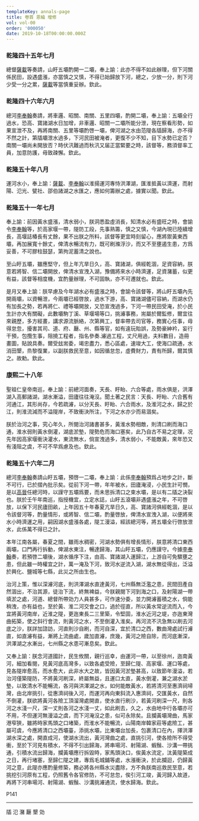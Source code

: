 ```yaml
---
templateKey: annals-page
title: 卷首 恩綸 增修
vol: vol-00
order: '000050'
date: 2019-10-18T00:00:00.000Z
---
```


### 乾隆四十五年七月

總督<u>薩載</u>等奏請，山盱五壩酌開一二壩，奉上諭：此亦不得不如此辦理，但下河關係民田，設遇盛漲，亦當慎之又慎，不得已始歸放下河，總之，少放一分，則下河少受一分之累，<u>薩載</u>等當慎重妥辦。欽此。

### 乾隆四十六年六月

總河<u>李奉翰</u>奏請，將車邏、昭關、南關、五里四壩，酌開二壩，奉上諭：五壩全行過水，恐高、寶諸湖水日加增，非車邏、昭關一二壩所能分泄，現在察看形勢，如果宣泄不及，再將南關、五里等壩酌啓一壩，俾河湖之水由范隄各牐歸海，亦不得不然之計，第牐壩泄水過多，下河民田被淹者，更復不少不知，目下水勢已定否？南關一壩尚未開放否？時伏汛難過而秋汛又届正當緊要之時，該督等，務須督率工員，加意防護，毋致疎懈。欽此。

### 乾隆五十年八月

運河水小，奉上諭：<u>薩載</u>、<u>李奉翰</u>以淮揚運河專恃洪澤湖，匯淮抵黃以濟運，而射陽、氾光、甓社、邵伯諸湖之水匯之，應如何籌辦之處，據實以聞。欽此。

### 乾隆五十一年七月

奉上諭：前因黃水盛漲，清水弱小，朕洞悉盈虛消長，知清水必有盛旺之時，會諭令<u>李奉翰</u>等，於高家堰一帶，隄防工段，先事熟籌，慎之又慎，今湖內現已陸續增長，高堰誌椿長有丈餘，果不出朕之所料，該督等更宜時刻留心，應將禦黃東西壩，再加展寬十餘丈，俾清水暢流有力，既可刷滌浮沙，而又不至壅遏生患，方爲妥善，不可膠柱鼓瑟，第拘泥蓄清之說也。

至山盱五壩，雖應堅守，但上年亢旱日久，高、寶諸湖，俱經乾涸，足資容納，朕意若將智、信二壩開放，俾清水宣洩入湖，豫備將來水小時濟運，足資潴蓄，似更有益，該督等相度機，宜酌量辦理，不可固執，亦不可遷就也。欽此。

是月又奉上諭：朕早慮及今年湖水必有盛漲之時，會諭令該督等，將山盱五壩內先開兩壩，以資暢泄，今兩壩已經啓放，過水下游，高、寶諸湖儘可容納，而湖水仍有加長之勢，若再將仁、禮等壩開放，又恐宣洩過多，下河一帶民田受淹，於小民生計亦大有關礙，此數壩駒丁溪、草堰場等口，挑𤀹事務，耑屬於爾監修，爾宜往來親歷，多方經畫，講求源流脈絡，次第興工，督率帶去司官等，務實心任事，毋得怠忽，擾害其司、道、府、㕔、州、縣等官，如有違玩貽誤，及勢豪紳衿，妄行干預，包攬生事，阻撓工程者，指名參奏.𤀹過工程，丈尺用過，夫料數目，造冊畫圖，貼說具奏。爾受玆耑委，竭忠盡力，悉心區處，速竣大工，使海口疏通，水消田墾，烝黎復業，以副朕救民至意，如因循怠忽，虛費財力，責有所歸，爾其慎之。故勅。欽此。

### 康熙二十八年

聖祖仁皇帝南巡，奉上諭：前總河面奏，天長、盱眙、六合等處，雨水俱是，洪澤湖入高郵諸湖，湖水漸溢，田廬往往淹沒。聞土著之民言：天長、盱眙、六合舊有河通江，其形尚存，今若疏𤀹，以分天長、盱眙、六合雨水，及淮河之水，歸之於江，則淮流減而不溢隄岸，不致衝決所注，下河之水亦少而易涸矣。

朕於治河之事，究心年久，所閱治河諸書甚多，黃淮水勢相敵，則清口刷而海口通，淮水弱則黃水倒灌，湖底淤墊，隄勢危而海口塞矣，此乃自古不易之定理，况先年因高家堰衝決灌水，東流無水，倘宣洩過多，清水弱小，不能敵黃，來年恐又有淺阻之虞，不可不早爲慮及也。欽此。

### 乾隆五十六年二月

總河<u>李奉翰</u>奏請山盱五壩，預啓一二壩，奉上諭：此係<u>李奉翰</u>預爲占地步之計，斷不可行，已於摺內批示矣。從前下河一帶，年年被水，田廬淹浸，小民生計可憫，是以<u>高晉</u>任總河時，以謹守五壩爲要，而未思拆清口之束水壩，是以有二牐之決裂也。朕於壬午年南巡，指授機宜，立定水誌，山盱五滾壩非遇盛漲之年，不可啓放，以保下河民廬田畝，上年因五十年春夏亢旱日久，高、寶諸河俱經乾涸，是以令該督河等，酌量情形，或將智、信二壩，酌量啓放，俾清水宣洩入湖，以便將來水小時濟運之用，嗣因湖水盛漲各處，隄工漫溢，經該總河等，將五壩全行啓放泄水，此係萬不得已之計。

本年江南各屬，春夏之間，雖雨水稠密，河湖水勢俱有增長情形，朕意將清口東西兩壩，口門再行拆動，俾湖水東注，暢達歸海，其山盱五壩，仍應謹守。今據<u>李奉翰</u>奏，若預啓二壩後，湖水循序下注，由高、寶諸湖入運歸江，上游自可免驟壅之患，但此雖一時權宜之計，萬一淹及下河，致河水逆流入湖，湖水無從得出，泛溢於興化、鹽城等七縣，此災之所由生也。

治河上策，惟以深𤀹河底，則洪澤湖水直達黃河，七州縣無泛濫之患，民間田產自然涸出，不治其源，徒治下流，終無裨益，今朕親閱下河到海之口，及射陽湖一帶填淤之處，河道、總督所帶効力人員甚多，可作速分委，並力開𤀹蓄積之水，倘能稍洩，亦有益也，至於黃、淮二河交會之口，過於徑直，所以黃水常逆流而入，今宜將黃河南岸，近淮之隄，更迤東長二三里築，令堅固，淮水近河之堤，亦迤東灣曲拓築，使之斜行會流，則黃河之水，不至倒灌入淮矣。再河流不汛急無以刷去河底之沙，朕詳加諮訪，河直則沙自刷，而河自深，宜於清口之西，數曲灣處試行𤀹直，如直𤀹有益，漸將上流曲處，歲加直𤀹，庶幾，黃河之險自除，而河底漸深，洪澤湖之水漸出，七州縣之水患可漸息矣。欽此。

又奉上諭：朕念河道國計，民生攸關，親行巡幸，由運河一帶，以至徐州，迤南黃河，細加看閱，見黃河底高灣多，以致各處受險，至歸仁隄、高家堰、運口等處，見各隄岸愈高，而水愈大，此非水大之故，皆因黃河淤墊甚高，以致節年漫溢，若治河僅築隄防，不將黃河刷深，終屬無益，且運口太直，黃水倒灌，兼之湖水淤墊，以致清水不能暢流，各河與洪澤湖之水，如何能敵黃水，若將清河至惠濟祠埽灣，由北岸挑引，從惠濟祠後入河，而運河再向東斜流入惠濟祠，交匯黃水，自然不倒灌，朕欲將黃河各險工頂溜灣處開直，使水直行刷沙，若黃河刷深一尺，則各河之水淺一尺，深一丈則各河之水淺一丈，如此刷去，久之，水由地中行各壩亦可不用，不但運河無漫溢之虞，而下河淹沒之患，似可永除矣。且攔黃壩灣曲，馬家港窄狹，雖將時家馬頭之口堵築，而淮水不能暢流，山陽南岸韓家莊等處險工，甚屬可虞，今應將清口之西壩臺，添挑水壩，比東壩台加長，包裹清口在內，擇洪澤湖水深之處，開直成河，使湖水流出，黃河灣曲之處，直挑引河，使各險所不得受衝，至於下河見有積水，不得不引出歸海，將串場河、射陽湖、蝦鬚、沙溝一帶挑通，引積水流出歸海，攔黃壩應行拆毀時，家馬頭決口，俟黃水流定，汰黃隄築成之日，再行堵塞，至歸仁隄之建，專爲毛城鋪等處，水漲衝決，於此攔迴，仍歸黃河之意，此隄亦應酌量修築，務必將各州縣水災盡除，方不負朕南巡救民至意，若挑挖引河原有工程，仍照舊令各官修防，不可怠忽，俟引河工竣，黃河歸入故道，再將下河串場河、射陽湖、蝦鬚、沙溝挑𤀹通流，使水歸海。欽此。

P141

---

牐 氾 潴 㕔 墾 効